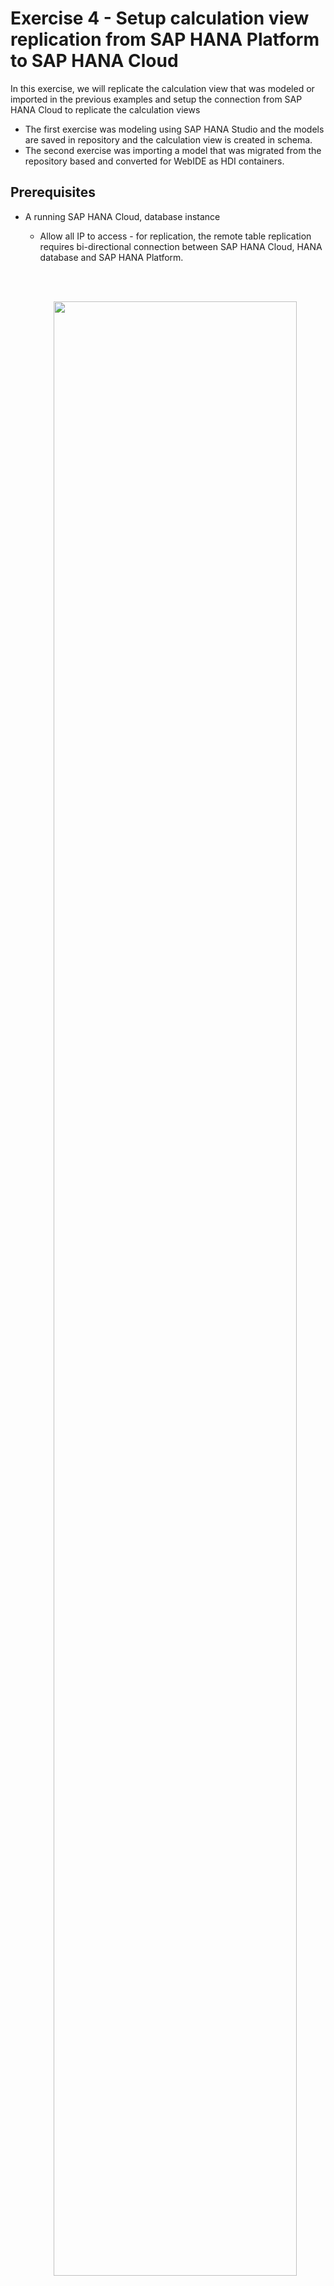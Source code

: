 # Exercise 4 - Setup calculation view replication from SAP HANA Platform to SAP HANA Cloud

In this exercise, we will replicate the calculation view that was modeled or imported in the previous examples and setup the connection from SAP HANA Cloud to replicate the calculation views
- The first exercise was modeling using SAP HANA Studio and the models are saved in repository and the calculation view is created in schema.
- The second exercise was importing a model that was migrated from the repository based and converted for WebIDE as HDI containers.


## Prerequisites

- A running SAP HANA Cloud, database instance
  - Allow all IP to access - for replication, the remote table replication requires bi-directional connection between SAP HANA Cloud, HANA database and SAP HANA Platform.

  <BR /><BR /><CENTER><img src="./images/AllowAllIPs.png" width="90%"></CENTER><BR /><BR />

<details><summary>(Optional)Setup cloud connector for configuration after the live event</summary>
  <p>
  - In a corporate environment, the on-premise systems are protected behind  firewalls. To allow connection from SAP HANA Cloud to on-premise SAP HANA Platform, a cloud connector setup is required. For the simplicity of this workshop, this step will not be required as we have the SAP HANA Platform running in the public network so that a connection can be established directly from the SAP HANA Cloud instance.

  Please follow the following tutorial to install and configure the cloud Connector
  [Use the Cloud Connector to Connect SAP HANA On-Premise to SAP HANA Cloud, SAP HANA Database](https://developers.sap.com/tutorials/hana-cloud-mission-extend-08.html)
  </p>
</details>
<BR />

For connecting to the SAP HANA Platform, a technical user TECHEDCONNXX will be used with the correct privileges. The following privileges are required for the user

>- CATALOG READ for the wizard ui to list the objects to be selected for replication.
>- SELECT, DROP, and CREATE ANY on the schemas of users to be replicated for replicating users other than the technical user.
>- SELECT, DROP, and CREATE ANY on schemas with objects to be replicated objects to be replication assuming different from the user above.
>- SELECT on any other objects to be replicated, and TRIGGER if these objects need to be replicated in real-time. Trigger is needed as it is the means of real-time replication.

## Setup connection from SAP HANA Cloud to SAP HANA Platform

- From the SAP Cloud Central, start the SAP HANA Cloud, SAP HANA Database if it is not already running.

- Once the SAP HANA database is running, right click on the actions and select "Open in SAP HANA Cockpit" menu

  <BR /><BR /><CENTER><img src="./images/OpenCockpit.png" width="90%"></CENTER><BR /><BR />

- Login as DBADMIN
- In the Monitoring views, locate the "Connections to SAP HANA Cloud" card and select "Create Replication" to start the Replication Service wizard for replicating the calculation views

  <BR /><BR /><CENTER><img src="./images/ConnectionsToSAPHANA.png" width="400"></CENTER><BR /><BR />

- "Create New Replication" wizard starts and the first step is to select the connection type of the source system. First, we will choose "Create a New Connection" which is already selected and select "SAP HANA 2.0 On-Premise" as the source system will will connect during the live workshop is SAP HANA 2.0 SPS06. This will use the remote table replication which is HANA native replication between HANA systems. For SPS04 or lower, as remote table replication is not supported, SDI will be used for replicating.
Once the selection is done, click "Create Connection" to move to the second step

  <BR /><BR /><CENTER><img src="./images/ConnectionType.png" width="90%"></CENTER><BR /><BR />

- Next, setup the connection properties to the on-premise SAP HANA Platform and click "Step 3" to move to the next step
  - Enter name for the connection. The connection will be created as a remote source within the database
  - (Optional) Enable "Use Cloud Connector" for users following this exercise after the event and configured a cloud connector
  - Enter remote connection information to the SAP HANA Platform database
    - (Optional) When using the cloud connector, a virtual host and virtual port is mapped to the on-premise system. Use the virtual host and virtual port information here
  - Next enter the technical user to connect to the on-premise HANA database
  - Click "Create Connection" button once the property information have been entered to create the remote source in the background. Once the remote source is created, the wizard will show the status and move to the next step

  <BR /><BR /><CENTER><img src="./images/CreateConnection.png" width="90%"></CENTER><BR /><BR />

- Next step is to select the schema owner where the table data exists. Select all users that is listed and click Step 4
  - The schema owner list is shown based on SELECT privileges given to the technical user TECHEDCONXX. If the schema owner is not listed here, need to check if the SELECT privilege have been granted correctly.
  - There may be 2 different users shown, TECHEDUSERXX is for the schema based calculation views and TECED_2022_HDI_DB_1 is for the HDI container depending on the completion of Exercise 2 and 3.

  <BR /><BR /><CENTER><img src="./images/ReplicateOwner.png" width="90%"></CENTER><BR /><BR />

- As the original password cannot be extracted, enter the password for the schema owners that is being replicated and click Step 5

  <BR /><BR /><CENTER><img src="./images/ReplicateOwnerPassword.png" width="90%"></CENTER><BR /><BR />

- Now, we will select the calculation view that we would like to use in the SAP HANA Cloud. We will select the top level calculation view and the Replication Service will parse the metadata from the source system and build the dependent objects tree. Then it will re-create the runtime objects in SAP HANA Cloud from leaf up considering the dependency until the selected calculation view is created.
  - For repository based calculation view, select "BasketAnalysis/COMBINESOURCEFORBASKETANALYSIS" object which is the top level calculation view
  - Click "Confirm" button to start getting the metadata of the selected object and start building up the dependency tree.

  <BR /><BR /><CENTER><img src="./images/SelectCV.png" width="90%"></CENTER><BR /><BR />

- As the Replication Service reads the remote metadata, the selected object will be shown in the monitoring view and status will be in loading state with exclamation icon to display the detail status of the replication

  <BR /><BR /><CENTER><img src="./images/StatusLoading.png" width="90%"></CENTER><BR /><BR />

  - Once the replication is done, the status will change to "Loading..." without the exclamation mark.

  <BR /><BR /><CENTER><img src="./images/StatusLoading.png" width="90%"></CENTER><BR /><BR />


## Summary
You have now setup replication of calculation view from on-premise to SAP HANA Cloud, from both schema and hdi container based.

Continue to - [Exercise 5 - Extending replicated calculation view in BAS](/exercises/Exercise_5_SAP_BAS)
